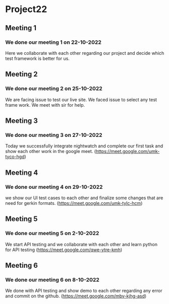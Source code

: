# Project22
## Meeting 1
### We done our meeting 1 on 22-10-2022
Here we collaborate with each other regarding our project and decide which test framework is better for us.
## Meeting 2
### We done our meeting 2 on 25-10-2022
We are facing issue to test our live site. We faced issue to select any test frame work. We meet with sir for help.
## Meeting 3
### We done our meeting 3 on 27-10-2022
Today we successfully integrate nightwatch and complete our first task and show each other work in the google meet. (https://meet.google.com/umk-tyco-hgd)
## Meeting 4
### We done our meeting 4 on 29-10-2022
we show our UI test cases to each other and finalize some changes that are need for gerkin formats. (https://meet.google.com/umk-tylc-hcm)
## Meeting 5
### We done our meeting 5 on 2-10-2022
We start API testing and we collaborate with each other and learn python for API testing (https://meet.google.com/qwe-ytre-kmh)
## Meeting 6
### We done our meeting 6 on 8-10-2022
We done with API testing and show demo to each other regarding any error and commit on the github. (https://meet.google.com/mbv-kjhg-asd)
